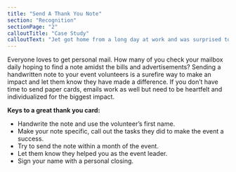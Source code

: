 ```yaml
---
title: "Send A Thank You Note"
section: "Recognition"
sectionPage: "2"
calloutTitle: "Case Study"
calloutText: "Jet got home from a long day at work and was surprised to see a hand-addressed card waiting in their mailbox for them. They opened the card and saw that it was a thank you note from Joan for the work that they had done last month on the club bar towel washing crew. Jet had been covering for Jen while she was on vacation and they had been washing towels twice a week to ensure that the club had enough towels for the bar and kitchen. Joan had sent a note to acknowledge the extra work Jet was putting in."
---
```


Everyone loves to get personal mail. How many of you check your mailbox daily hoping to find a note amidst the bills and advertisements? Sending a handwritten note to your event volunteers is a surefire way to make an impact and let them know they have made a difference. If you don’t have time to send paper cards, emails work as well but need to be heartfelt and individualized for the biggest impact.

**Keys to a great thank you card:**

- Handwrite the note and use the volunteer’s first name.
- Make your note specific, call out the tasks they did to make the event a success.
- Try to send the note within a month of the event.
- Let them know they helped you as the event leader.
- Sign your name with a personal closing.
